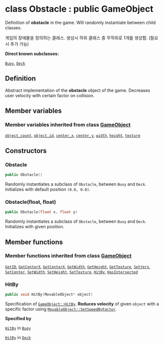 # class Obstacle : public GameObject

Definition of **obstacle** in the game. Will randomly instantiate between child classes.

게임의 장애물을 정의하는 클래스. 생성시 하위 클래스 중 무작위로 1개를 생성함. (필요시 추가 가능)

**Direct known subclasses:**

[`Buoy`](Obstacle/Buoy.md), [`Deck`](Obstacle/Deck.md)

## Definition

Abstract implementation of the **obstacle** object of the game. Decreases user velocity with certain factor on collision.

## Member variables

### Member variables inherited from class [GameObject](../GameObject.md)

[`object_count`](../GameObject.md#object_count), 
[`object_id`](../GameObject.md#object_id), 
[`center_x`](../GameObject.md#center_x), 
[`center_y`](../GameObject.md#center_y), 
[`width`](../GameObject.md#width), 
[`height`](../GameObject.md#height), 
[`texture`](../GameObject.md#texture)

## Constructors

### Obstacle

```cpp
public Obstacle()
```

Randomly instantiates a subclass of `Obstacle`, between `Buoy` and `Deck`. Initializes with default position `(0.0, 0.0)`.

### Obstacle(float, float)

```cpp
public Obstacle(float x, float y)
```

Randomly instantiates a subclass of `Obstacle`, between `Buoy` and `Deck`. Initializes with given position.

## Member functions

### Member functions inherited from class [GameObject](../GameObject.md)

[`GetID`](../GameObject.md#GetID), 
[`GetCenterX`](../GameObject.md#GetCenterX), 
[`GetCenterX`](../GameObject.md#GetCenterX), 
[`GetWidth`](../GameObject.md#GetWidth), 
[`GetHeight`](../GameObject.md#GetHeight), 
[`GetTexture`](../GameObject.md#GetTexture), 
[`Setters`](../GameObject.md#Setters), 
[`SetCenter`](../GameObject.md#SetCenter), 
[`SetWidth`](../GameObject.md#SetWidth), 
[`SetHeight`](../GameObject.md#SetHeight), 
[`SetTexture`](../GameObject.md#SetTexture), 
[`HitBy`](../GameObject.md#HitBy), 
[`HasIntersected`](../GameObject.md#HasIntersected)

### HitBy

```cpp
public void HitBy(MovableObject* object)
```

Specification of [`GameObject::HitBy`](../GameObject.md#HitBy). **Reduces velocity** of given `object` with a specific factor using [`MovableObject::SetSpeedByFactor`](MovableObject.md#SetSpeedByFactor).

**Specified by**

[`HitBy`](Obstacle/Buoy.md#hitby) in [`Buoy`](Obstacle/Buoy.md)

[`HitBy`](Obstacle/Deck.md#hitby) in [`Deck`](Obstacle/Deck.md)

